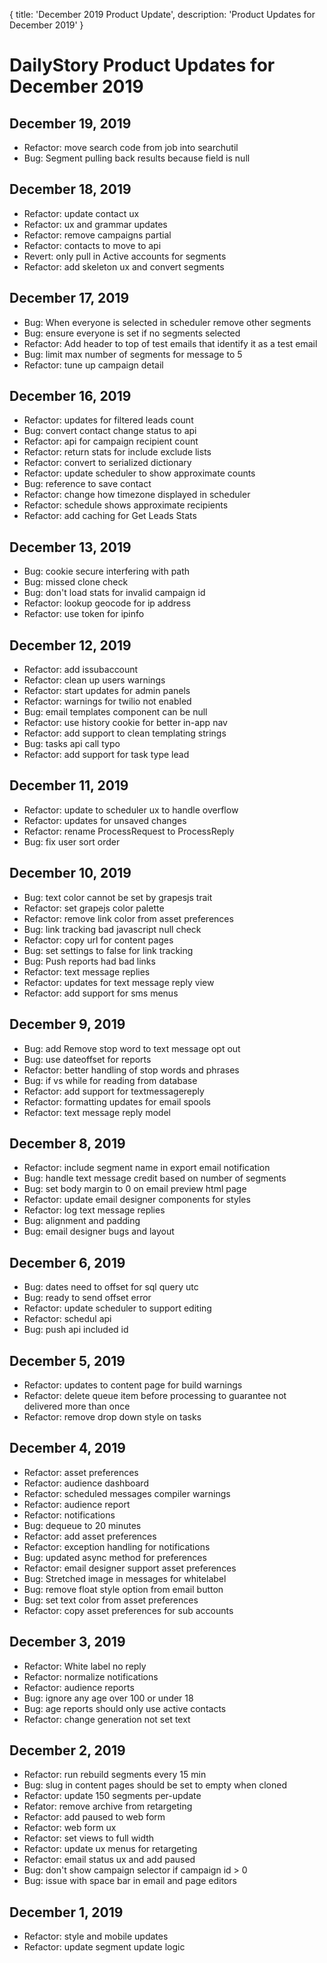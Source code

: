 {
	title: 'December 2019 Product Update',
	description: 'Product Updates for December 2019'
}
# DailyStory Product Updates for December 2019
## December 19, 2019
* Refactor: move search code from job into searchutil
* Bug: Segment pulling back results because field is null

## December 18, 2019
* Refactor: update contact ux
* Refactor: ux and grammar updates
* Refactor: remove campaigns partial
* Refactor: contacts to move to api
* Revert: only pull in Active accounts for segments
* Refactor: add skeleton ux and convert segments

## December 17, 2019
* Bug: When everyone is selected in scheduler remove other segments
* Bug: ensure everyone is set if no segments selected
* Refactor: Add header to top of test emails that identify it as a test email
* Bug: limit max number of segments for message to 5
* Refactor: tune up campaign detail

## December 16, 2019
* Refactor: updates for filtered leads count
* Bug: convert contact change status to api
* Refactor: api for campaign recipient count
* Refactor: return stats for include exclude lists
* Refactor: convert to serialized dictionary
* Refactor: update scheduler to show approximate counts
* Bug: reference to save contact
* Refactor: change how timezone displayed in scheduler
* Refactor: schedule shows approximate recipients
* Refactor: add caching for Get Leads Stats

## December 13, 2019
* Bug: cookie secure interfering with path
* Bug: missed clone check
* Bug: don't load stats for invalid campaign id
* Refactor: lookup geocode for ip address
* Refactor: use token for ipinfo

## December 12, 2019
* Refactor: add issubaccount
* Refactor: clean up users warnings
* Refactor: start updates for admin panels
* Refactor: warnings for twilio not enabled
* Bug: email templates component can be null
* Refactor: use history cookie for better in-app nav
* Refactor: add support to clean templating strings
* Bug: tasks api call typo
* Refactor: add support for task type lead

## December 11, 2019
* Refactor: update to scheduler ux to handle overflow
* Refactor: updates for unsaved changes
* Refactor: rename ProcessRequest to ProcessReply
* Bug: fix user sort order

## December 10, 2019
* Bug: text color cannot be set by grapesjs trait
* Refactor: set grapejs color palette
* Refactor: remove link color from asset preferences
* Bug: link tracking bad javascript null check
* Refactor: copy url for content pages
* Bug: set settings to false for link tracking
* Bug: Push reports had bad links
* Refactor: text message replies
* Refactor: updates for text message reply view
* Refactor: add support for sms menus

## December 9, 2019
* Bug: add Remove stop word to text message opt out
* Bug: use dateoffset for reports
* Refactor: better handling of stop words and phrases
* Bug: if vs while for reading from database
* Refactor: add support for textmessagereply
* Refactor: formatting updates for email spools
* Refactor: text message reply model

## December 8, 2019
* Refactor: include segment name in export email notification
* Bug: handle text message credit based on number of segments
* Bug: set body margin to 0 on email preview html page
* Refactor: update email designer components for styles
* Refactor: log text message replies
* Bug: alignment and padding
* Bug: email designer bugs and layout

## December 6, 2019
* Bug: dates need to offset for sql query utc
* Bug: ready to send offset error
* Refactor: update scheduler to support editing
* Refactor: schedul api 
* Bug: push api included id

## December 5, 2019
* Refactor: updates to content page for build warnings
* Refactor: delete queue item before processing to guarantee not delivered more than once
* Refactor: remove drop down style on tasks

## December 4, 2019
* Refactor: asset preferences
* Refactor: audience dashboard
* Refactor: scheduled messages compiler warnings
* Refactor: audience report
* Refactor: notifications
* Bug: dequeue to 20 minutes
* Refactor: add asset preferences
* Refactor: exception handling for notifications
* Bug: updated async method for preferences
* Refactor: email designer support asset preferences
* Bug: Stretched image in messages for whitelabel
* Bug: remove float style option from email button
* Bug: set text color from asset preferences
* Refactor: copy asset preferences for sub accounts

## December 3, 2019
* Refactor: White label no reply
* Refactor: normalize notifications
* Refactor: audience reports
* Bug: ignore any age over 100 or under 18
* Bug: age reports should only use active contacts
* Refactor: change generation not set text

## December 2, 2019
* Refactor: run rebuild segments every 15 min
* Bug: slug in content pages should be set to empty when cloned
* Refactor: update 150 segments per-update
* Refator: remove archive from retargeting
* Refactor: add paused to web form
* Refactor: web form ux
* Refactor: set views to full width
* Refactor: update ux menus for retargeting
* Refactor: email status ux and add paused
* Bug: don't show campaign selector if campaign id > 0
* Bug: issue with space bar in email and page editors

## December 1, 2019
* Refactor: style and mobile updates
* Refactor: update segment update logic
